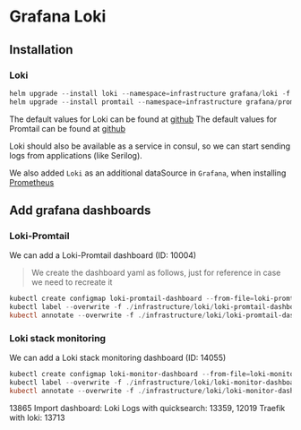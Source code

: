 # Grafana Loki

## Installation

### Loki

```powershell
helm upgrade --install loki --namespace=infrastructure grafana/loki -f ./infrastructure/loki/loki-values.yaml
helm upgrade --install promtail --namespace=infrastructure grafana/promtail -f ./infrastructure/loki/promtail-values.yaml
```

The default values for Loki can be found at [github](https://github.com/grafana/helm-charts/blob/main/charts/loki/values.yaml)
The default values for Promtail can be found at [github](https://github.com/grafana/helm-charts/blob/main/charts/promtail/values.yaml)

Loki should also be available as a service in consul, so we can start sending logs from applications (like Serilog).

We also added `Loki` as an additional dataSource in `Grafana`, when installing [Prometheus](./prometheus.md)

## Add grafana dashboards

### Loki-Promtail

We can add a Loki-Promtail dashboard (ID: 10004)

> We create the dashboard yaml as follows, just for reference in case we need to recreate it

```powershell
kubectl create configmap loki-promtail-dashboard --from-file=loki-promtail-dashboard.json=./infrastructure/loki/loki-promtail-dashboard.json -n infrastructure -o yaml > ./infrastructure/loki/loki-promtail-dashboard.yaml
kubectl label --overwrite -f ./infrastructure/loki/loki-promtail-dashboard.yaml grafana_dashboard=1
kubectl annotate --overwrite -f ./infrastructure/loki/loki-promtail-dashboard.yaml k8s-sidecar-target-directory=/tmp/dashboards/Infrastructure
```

### Loki stack monitoring

We can add a Loki stack monitoring dashboard (ID: 14055)

```powershell
kubectl create configmap loki-monitor-dashboard --from-file=loki-monitor-dashboard.json=./infrastructure/loki/loki-monitor-dashboard.json -n infrastructure -o yaml > ./infrastructure/loki/loki-monitor-dashboard.yaml
kubectl label --overwrite -f ./infrastructure/loki/loki-monitor-dashboard.yaml grafana_dashboard=1
kubectl annotate --overwrite -f ./infrastructure/loki/loki-monitor-dashboard.yaml k8s-sidecar-target-directory=/tmp/dashboards/Infrastructure
```

13865
Import dashboard:
  Loki Logs with quicksearch: 13359, 12019
  Traefik with loki: 13713
